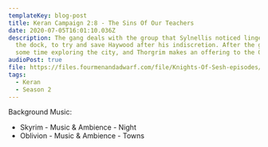 ```yaml
---
templateKey: blog-post
title: Keran Campaign 2:8 - The Sins Of Our Teachers
date: 2020-07-05T16:01:10.036Z
description: The gang deals with the group that Sylnellis noticed lingering on
  the dock, to try and save Haywood after his indiscretion. After the gang spend
  some time exploring the city, and Thorgrim makes an offering to the Gods.
audioPost: true
file: https://files.fourmenandadwarf.com/file/Knights-Of-Sesh-episodes/Season_2/Keran-19.mp3
tags:
  - Keran
  - Season 2
---
```

Background Music:

* Skyrim - Music & Ambience - Night
* Oblivion - Music & Ambience - Towns